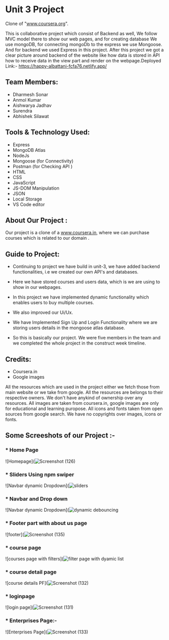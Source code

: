 # Unit 3 Project 

Clone of "www.coursera.org". 


This is collaborative project which consist of Backend as well, We follow MVC model there to show our web pages, and for creating database We use mongoDB, for connecting mongoDb to the express we use Mongoose. And for backend we used Express in this project.  After this project we got a clear picture around backend of the website like how data is stored in API how to receive data in the view part and render on the webpage.Deployed Link:- https://happy-albattani-fcfa76.netlify.app/



## Team Members:
* Dharmesh Sonar
* Anmol Kumar
* Aishwarya Jadhav
* Surendra
* Abhishek Silawat


## Tools & Technology Used:

- Express
- MongoDB Atlas
- NodeJs
- Mongoose (for Connectivity)
- Postman  (for Checking API )
- HTML
- CSS
- JavaScript
- JS-DOM Manipulation
- JSON
- Local Storage
- VS Code editor



## About Our Project : 

Our project is a clone of a www.coursera.in, where we can purchase courses which is related to our domain .

## Guide to Project:

* Continuing to project we have build in unit-3, we have added backend functionalities, i.e we created our own API's and databases. 

* Here we have stored courses and users data, which is we are using to show in our webpages.

* In this project we have implemented dynamic functionality which enables users to buy multiple courses.

* We also improved our Ui/Ux.
 
* We have Implemented Sign Up and Login Functionality where we are storing users details in the mongoose atlas database.

* So this is basically our project. We were five members in the team and we completed the whole project in the construct week timeline.  

## Credits:
* Coursera.in
* Google images

All the resources which are used in the project either we fetch those from main website or we take from google. All the resources are belongs to their respective owners. We don't have anykind of ownership over any resources. All images are taken from coursera.in, google images are only for educational and learning puropose. All icons and fonts taken from open sources from google search. We have no copyrights over images, icons or fonts.




## Some Screeshots of our Project :-

### * Home Page 
![Homepage](![Screenshot (126)](https://user-images.githubusercontent.com/55545639/146664693-8a3740b9-7411-476a-8159-8912d770a7fb.png)

### * Sliders Using npm swiper 
![Navbar dynamic Dropdown](![sliders](https://user-images.githubusercontent.com/55545639/146665232-0e42f3f4-17ab-4393-82de-3c758aa07e5e.png)

### * Navbar and Drop down
![Navbar dynamic Dropdown](![dynamic debouncing](https://user-images.githubusercontent.com/55545639/146664759-20a3c404-affa-4c05-8ae4-b788eaf22828.png)

### * Footer part with about us page
![footer](![Screenshot (135)](https://user-images.githubusercontent.com/55545639/146665458-4da7f13e-dbe0-4de8-be76-71890ba58266.png)

### * course page 
![courses page with filters](![filter page with dyamic list](https://user-images.githubusercontent.com/55545639/146665261-463689a9-1abb-4396-b95e-e9a75a2e3391.png)



### * course detail page
![course details PF](![Screenshot (132)](https://user-images.githubusercontent.com/55545639/146665358-76e96caa-661a-440f-8bb6-9efff6040957.png)


### * loginpage
![login page](![Screenshot (131)](https://user-images.githubusercontent.com/55545639/146665363-35fe4389-8b39-4d86-8d53-73c46c3d7b82.png)

### * Enterprises Page:-
![Enterprises Page](![Screenshot (133)](https://user-images.githubusercontent.com/55545639/146665415-f2f43d77-48b8-442f-a1d1-b74b04bbf689.png)


<!-- ### * Add to cart page


![add to cart Page](https://user-images.githubusercontent.com/82999625/141252769-67e3a0a2-38d0-4e0e-a664-da407a631f30.png)



### * Payment Page
![payment page PF](https://user-images.githubusercontent.com/82999625/141252644-5c1136a5-c667-4bb6-9de2-0eb70697fa51.png)



### * Success page
![success page PF](https://user-images.githubusercontent.com/82999625/141252601-6ad2d5e5-d6cd-4049-93ba-c7b7a9db091b.png)











 -->






 


















 


















 
